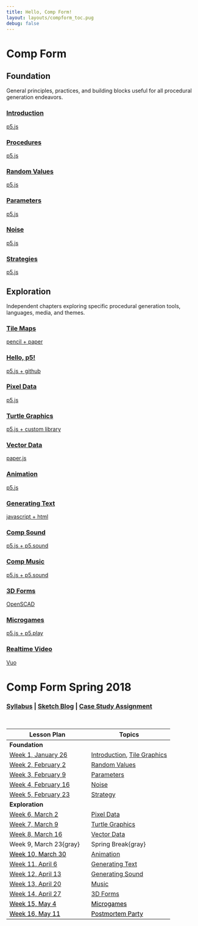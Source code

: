 ```yaml
---
title: Hello, Comp Form!
layout: layouts/compform_toc.pug
debug: false
---
```


<script src="https://cdnjs.cloudflare.com/ajax/libs/p5.js/0.5.16/p5.min.js"></script>
<script src="./index_mess.js"></script>



# Comp Form

## Foundation

<!-- Outer -->
<div class="row">

<div class="col-8 col-md-3 overview">
General principles, practices, and building blocks useful for all procedural generation endeavors.
</div>

<!-- Inner -->
<div class="col-12 col-md-9">
<div class="row">

<a class="col-6 col-md-4" data-ready="true" href="./introduction">

### Introduction
p5.js

</a>

<a class="col-6 col-md-4" data-ready="false" href="#">

### Procedures
p5.js

</a>

<a class="col-6 col-md-4" data-ready="true" href="./random">

### Random Values
p5.js

</a>


<a class="col-6 col-md-4" href="./parameters">

### Parameters
p5.js

</a>





<a class="col-6 col-md-4" data-ready="true" href="./noise">

### Noise
p5.js

</a>

<a class="col-6 col-md-4" data-ready="true" href="./strategy">

### Strategies
p5.js

</a>


</div>
</div>
<!-- /Inner -->
</div>
<!-- /Outer -->




## Exploration

<!-- Outer -->
<div class="row">

<div class="col-8 col-md-3 overview">
Independent chapters exploring specific procedural generation tools, languages, media, and themes.
</div>

<!-- Inner -->
<div class="col-12 col-md-9">
<div class="row">


<a class="col-6 col-md-4" data-ready="true" href="./tiles">

### Tile Maps
pencil + paper

</a>


<a class="col-6 col-md-4" data-ready="true" href="./p5">

### Hello, p5!
p5.js + github

</a>



<a class="col-6 col-md-4" data-ready="true" href="./pixels">

### Pixel Data
p5.js

</a>

<a class="col-6 col-md-4" data-ready="true" href="./turtles">

### Turtle Graphics
p5.js + custom library

</a>


<a class="col-6 col-md-4" data-ready="true" href="./vectors">

### Vector Data
paper.js

</a>


<a class="col-6 col-md-4" data-ready="true" href="./animation">

### Animation
p5.js

</a>


<a class="col-6 col-md-4" data-ready="true" href="./text">

### Generating Text
javascript + html

</a>


<a class="col-6 col-md-4" data-ready="true" href="./sound">

### Comp Sound
p5.js + p5.sound

</a>

<a class="col-6 col-md-4" data-ready="true" href="./music">

### Comp Music
p5.js + p5.sound

</a>


<a class="col-6 col-md-4" data-ready="true" href="./3D">

### 3D Forms
OpenSCAD

</a>


<a class="col-6 col-md-4" data-ready="false" href="./#">

### Microgames
p5.js + p5.play

</a>




<a class="col-6 col-md-4" data-ready="false" href="./#">

### Realtime Video
Vuo

</a>




</div>
</div>
<!-- /Inner -->
</div>
<!-- /Outer -->







# Comp Form Spring 2018

### [Syllabus](./syllabus.html) | [Sketch Blog](http://sketches2018.compform.net/) | [Case Study Assignment](http://localhost:3000/turtles/plan.html#comp-form-case-study)

<br/>

| Lesson Plan                                  | Topics                                               |
| -------------------------------------------- | ---------------------------------------------------- |
| **Foundation**                               | &nbsp;                                               |
| [Week 1, January 26](introduction/plan.html) | [Introduction](introduction), [Tile Graphics](tiles) |
| [Week 2, February 2](random/plan.html)       | [Random Values](random)                              |
| [Week 3, February 9](parameters/plan.html)   | [Parameters](parameters)                             |
| [Week 4, February 16](noise/plan.html)       | [Noise](noise)                                       |
| [Week 5, February 23](strategy/plan.html)    | [Strategy](strategy)                                 |
| **Exploration**                              | &nbsp;                                               |
| [Week 6, March 2](pixels/plan.html)          | [Pixel Data](pixels)                                 |
| [Week 7, March 9](turtles/plan.html)         | [Turtle Graphics](turtles)                           |
| [Week 8, March 16](vectors/plan.html)        | [Vector Data](vectors)                               |
| Week 9, March 23{gray}                       | Spring Break{gray}                                   |
| [Week 10, March 30](#)                       | [Animation](animation)                               |
| [Week 11, April 6](text/plan.html)           | [Generating Text](text)                              |
| [Week 12, April 13](sound/plan.html)         | [Generating Sound](sound)                            |
| [Week 13, April 20](music/plan.html)         | [Music](music)                                       |
| [Week 14, April 27](3D/plan.html)            | [3D Forms](3D)                                       |
| [Week 15, May 4](#)                          | [Microgames](#)                                      |
| [Week 16, May 11](#)                         | [Postmortem Party](#)                                |

<style>
table {
    /* border: 1px solid red; */
}
td {
    /* border: 1px solid blue; */
    width: 50%;
}

td a[href="#"] {
    color: black;
}

.gray {
    color: #AAA;
}
</style>